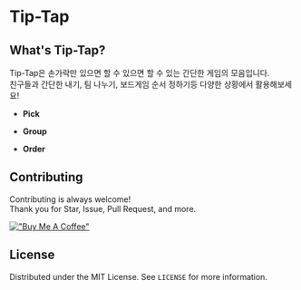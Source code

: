 # Tip-Tap

## What's Tip-Tap?

Tip-Tap은 손가락만 있으면 할 수 있으면 할 수 있는 간단한 게임의 모음입니다.  
친구들과 간단한 내기, 팀 나누기, 보드게임 순서 정하기등 다양한 상황에서 활용해보세요!

- **Pick**

<!-- GIF 필요 -->

- **Group**

<!-- GIF 필요 -->

- **Order**

<!-- GIF 필요 -->

## Contributing

Contributing is always welcome!  
Thank you for Star, Issue, Pull Request, and more.

[!["Buy Me A Coffee"](https://www.buymeacoffee.com/assets/img/custom_images/orange_img.png)](https://www.buymeacoffee.com/minungHan)

## License

Distributed under the MIT License. See `LICENSE` for more information.
